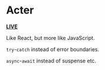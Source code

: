 # Acter

[**LIVE**](https://tomashubelbauer.github.io/acter)

Like React, but more like JavaScript.

`try`-`catch` instead of error boundaries.

`async`-`await` instead of suspense etc.
